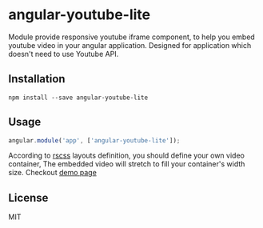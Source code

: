 # angular-youtube-lite
Module provide responsive youtube iframe component, to help you embed youtube video in your angular application.
Designed for application which doesn't need to use Youtube API.

## Installation

`npm install --save angular-youtube-lite`

## Usage

```js
angular.module('app', ['angular-youtube-lite']);
```
According to [rscss](http://rscss.io/layouts.html) layouts definition, you should define your own video container,
The embedded video will stretch to fill your container's width size.
Checkout [demo page](https://foxeye-rinx.github.io/angular-youtube-lite/)

## License

MIT